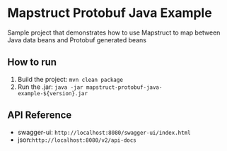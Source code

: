 # Mapstruct Protobuf Java Example
Sample project that demonstrates how to use Mapstruct to map between Java data beans and Protobuf generated beans

## How to run
1. Build the project: `mvn clean package`
2. Run the .jar: `java -jar mapstruct-protobuf-java-example-${version}.jar`

## API Reference
- swagger-ui: `http://localhost:8080/swagger-ui/index.html`
- json:`http://localhost:8080/v2/api-docs`